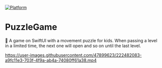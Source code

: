 [![Platform](https://img.shields.io/cocoapods/p/LFAlertController.svg?style=flat)](http://cocoapods.org/pods/LFAlertController)
# PuzzleGame
🧩 A game on SwiftUI with a movement puzzle for kids. When passing a level in a limited time, the next one will open and so on until the last level.


https://user-images.githubusercontent.com/47899623/222482083-a9fc11e3-703f-4f9a-ab4a-74080ff61a38.mp4

